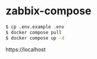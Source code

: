 # zabbix-compose

```bash
$ cp .env.example .env
$ docker compose pull
$ docker compose up -d
```

https://localhost
